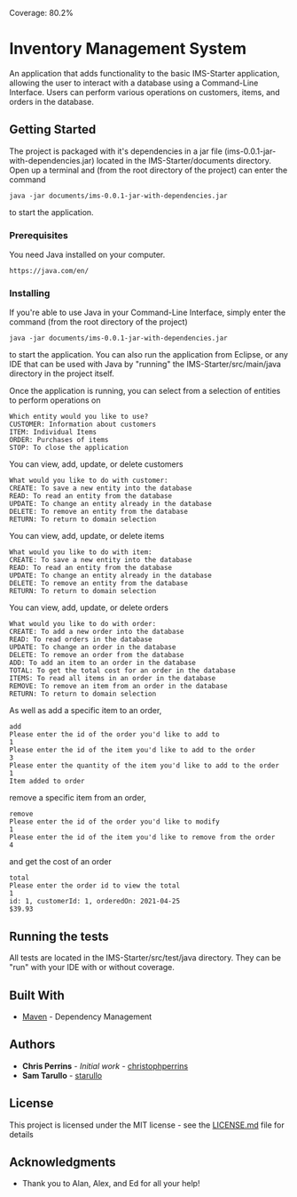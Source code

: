 Coverage: 80.2%
# Inventory Management System

An application that adds functionality to the basic IMS-Starter application, allowing the user to interact with a database using a Command-Line Interface. Users can perform various operations on customers, items, and orders in the database.

## Getting Started

The project is packaged with it's dependencies in a jar file (ims-0.0.1-jar-with-dependencies.jar) located in the IMS-Starter/documents directory. Open up a terminal and (from the root directory of the project) can enter the command
```
java -jar documents/ims-0.0.1-jar-with-dependencies.jar
```
to start the application.

### Prerequisites

You need Java installed on your computer.

```
https://java.com/en/
```

### Installing

If you're able to use Java in your Command-Line Interface, simply enter the command (from the root directory of the project)

```
java -jar documents/ims-0.0.1-jar-with-dependencies.jar
```

to start the application. You can also run the application from Eclipse, or any IDE that can be used with Java by "running" the IMS-Starter/src/main/java directory in the project itself.

Once the application is running, you can select from a selection of entities to perform operations on

```
Which entity would you like to use?
CUSTOMER: Information about customers
ITEM: Individual Items
ORDER: Purchases of items
STOP: To close the application
```

You can view, add, update, or delete customers
```
What would you like to do with customer:
CREATE: To save a new entity into the database
READ: To read an entity from the database
UPDATE: To change an entity already in the database
DELETE: To remove an entity from the database
RETURN: To return to domain selection
```

You can view, add, update, or delete items

```
What would you like to do with item:
CREATE: To save a new entity into the database
READ: To read an entity from the database
UPDATE: To change an entity already in the database
DELETE: To remove an entity from the database
RETURN: To return to domain selection
```

You can view, add, update, or delete orders

```
What would you like to do with order:
CREATE: To add a new order into the database
READ: To read orders in the database
UPDATE: To change an order in the database
DELETE: To remove an order from the database
ADD: To add an item to an order in the database
TOTAL: To get the total cost for an order in the database
ITEMS: To read all items in an order in the database
REMOVE: To remove an item from an order in the database
RETURN: To return to domain selection
```
As well as add a specific item to an order,

```
add
Please enter the id of the order you'd like to add to
1
Please enter the id of the item you'd like to add to the order
3
Please enter the quantity of the item you'd like to add to the order
1
Item added to order
```

remove a specific item from an order,

```
remove
Please enter the id of the order you'd like to modify
1
Please enter the id of the item you'd like to remove from the order
4
```

and get the cost of an order

```
total
Please enter the order id to view the total
1
id: 1, customerId: 1, orderedOn: 2021-04-25
$39.93
```


## Running the tests

All tests are located in the IMS-Starter/src/test/java directory. They can be "run" with your IDE with or without coverage.

## Built With

* [Maven](https://maven.apache.org/) - Dependency Management

## Authors

* **Chris Perrins** - *Initial work* - [christophperrins](https://github.com/christophperrins)
* **Sam Tarullo** - [starullo](https://github.com/starullo)

## License

This project is licensed under the MIT license - see the [LICENSE.md](LICENSE.md) file for details 

## Acknowledgments

* Thank you to Alan, Alex, and Ed for all your help!
